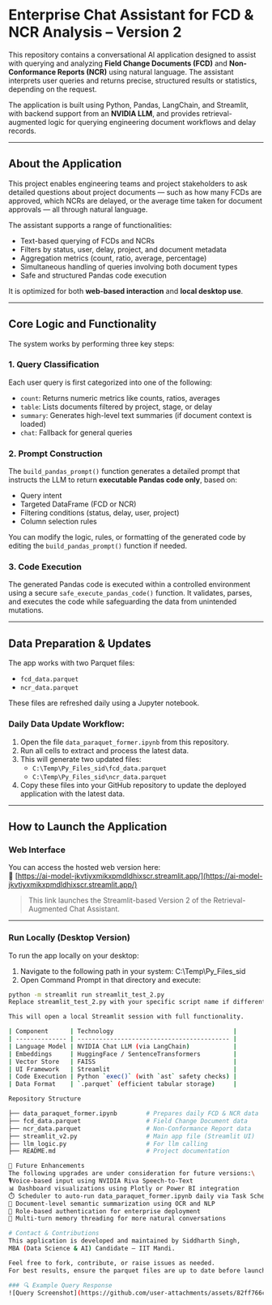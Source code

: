 # Enterprise Chat Assistant for FCD & NCR Analysis – Version 2

This repository contains a conversational AI application designed to assist with querying and analyzing **Field Change Documents (FCD)** and **Non-Conformance Reports (NCR)** using natural language. The assistant interprets user queries and returns precise, structured results or statistics, depending on the request.

The application is built using Python, Pandas, LangChain, and Streamlit, with backend support from an **NVIDIA LLM**, and provides retrieval-augmented logic for querying engineering document workflows and delay records.

---

## About the Application

This project enables engineering teams and project stakeholders to ask detailed questions about project documents — such as how many FCDs are approved, which NCRs are delayed, or the average time taken for document approvals — all through natural language.

The assistant supports a range of functionalities:
- Text-based querying of FCDs and NCRs
- Filters by status, user, delay, project, and document metadata
- Aggregation metrics (count, ratio, average, percentage)
- Simultaneous handling of queries involving both document types
- Safe and structured Pandas code execution

It is optimized for both **web-based interaction** and **local desktop use**.

---

## Core Logic and Functionality

The system works by performing three key steps:

### 1. **Query Classification**
Each user query is first categorized into one of the following:
- `count`: Returns numeric metrics like counts, ratios, averages
- `table`: Lists documents filtered by project, stage, or delay
- `summary`: Generates high-level text summaries (if document context is loaded)
- `chat`: Fallback for general queries

### 2. **Prompt Construction**
The `build_pandas_prompt()` function generates a detailed prompt that instructs the LLM to return **executable Pandas code only**, based on:
- Query intent
- Targeted DataFrame (FCD or NCR)
- Filtering conditions (status, delay, user, project)
- Column selection rules

You can modify the logic, rules, or formatting of the generated code by editing the `build_pandas_prompt()` function if needed.

### 3. **Code Execution**
The generated Pandas code is executed within a controlled environment using a secure `safe_execute_pandas_code()` function. It validates, parses, and executes the code while safeguarding the data from unintended mutations.

---

##  Data Preparation & Updates

The app works with two Parquet files:
- `fcd_data.parquet`
- `ncr_data.parquet`

These files are refreshed daily using a Jupyter notebook.

### Daily Data Update Workflow:

1. Open the file `data_paraquet_former.ipynb` from this repository.
2. Run all cells to extract and process the latest data.
3. This will generate two updated files:
   - `C:\Temp\Py_Files_sid\fcd_data.parquet`
   - `C:\Temp\Py_Files_sid\ncr_data.parquet`
4. Copy these files into your GitHub repository to update the deployed application with the latest data.

---

##  How to Launch the Application

### Web Interface
You can access the hosted web version here:  
🔗 [https://ai-model-jkvtiyxmikxpmdldhixscr.streamlit.app/](https://ai-model-jkvtiyxmikxpmdldhixscr.streamlit.app/)  
> This link launches the Streamlit-based Version 2 of the Retrieval-Augmented Chat Assistant.

---

### Run Locally (Desktop Version)

To run the app locally on your desktop:

1. Navigate to the following path in your system: C:\Temp\Py_Files_sid
2. Open Command Prompt in that directory and execute:
```bash
python -m streamlit run streamlit_test_2.py
Replace streamlit_test_2.py with your specific script name if different.

This will open a local Streamlit session with full functionality.

| Component      | Technology                                 |
| -------------- | ------------------------------------------ |
| Language Model | NVIDIA Chat LLM (via LangChain)            |
| Embeddings     | HuggingFace / SentenceTransformers         |
| Vector Store   | FAISS                                      |
| UI Framework   | Streamlit                                  |
| Code Execution | Python `exec()` (with `ast` safety checks) |
| Data Format    | `.parquet` (efficient tabular storage)     |

Repository Structure

├── data_paraquet_former.ipynb        # Prepares daily FCD & NCR data
├── fcd_data.parquet                  # Field Change Document data
├── ncr_data.parquet                  # Non-Conformance Report data
├── streamlit_v2.py                   # Main app file (Streamlit UI)
├── llm_logic.py                      # For llm calling
├── README.md                         # Project documentation

🚧 Future Enhancements
The following upgrades are under consideration for future versions:\
🎙Voice-based input using NVIDIA Riva Speech-to-Text
📊 Dashboard visualizations using Plotly or Power BI integration
⏱️ Scheduler to auto-run data_paraquet_former.ipynb daily via Task Scheduler
🧾 Document-level semantic summarization using OCR and NLP
🔐 Role-based authentication for enterprise deployment
💬 Multi-turn memory threading for more natural conversations

# Contact & Contributions
This application is developed and maintained by Siddharth Singh,
MBA (Data Science & AI) Candidate – IIT Mandi.

Feel free to fork, contribute, or raise issues as needed.
For best results, ensure the parquet files are up to date before launching the app. Use the instructions above to refresh the data.

### 🔍 Example Query Response
![Query Screenshot](https://github.com/user-attachments/assets/82ff766c-1933-4b72-b10f-39e9275b1b6c.png)
